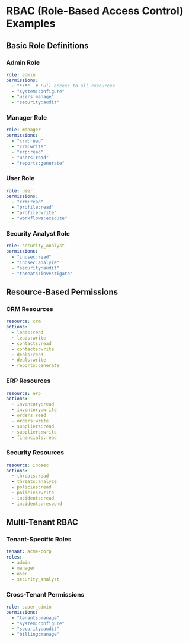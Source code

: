 # RBAC (Role-Based Access Control) Examples

## Basic Role Definitions

### Admin Role
```yaml
role: admin
permissions:
  - "*:*"  # Full access to all resources
  - "system:configure"
  - "users:manage"
  - "security:audit"
```

### Manager Role
```yaml
role: manager
permissions:
  - "crm:read"
  - "crm:write"
  - "erp:read"
  - "users:read"
  - "reports:generate"
```

### User Role
```yaml
role: user
permissions:
  - "crm:read"
  - "profile:read"
  - "profile:write"
  - "workflows:execute"
```

### Security Analyst Role
```yaml
role: security_analyst
permissions:
  - "inosec:read"
  - "inosec:analyze"
  - "security:audit"
  - "threats:investigate"
```

## Resource-Based Permissions

### CRM Resources
```yaml
resource: crm
actions:
  - leads:read
  - leads:write
  - contacts:read
  - contacts:write
  - deals:read
  - deals:write
  - reports:generate
```

### ERP Resources
```yaml
resource: erp
actions:
  - inventory:read
  - inventory:write
  - orders:read
  - orders:write
  - suppliers:read
  - suppliers:write
  - financials:read
```

### Security Resources
```yaml
resource: inosec
actions:
  - threats:read
  - threats:analyze
  - policies:read
  - policies:write
  - incidents:read
  - incidents:respond
```

## Multi-Tenant RBAC

### Tenant-Specific Roles
```yaml
tenant: acme-corp
roles:
  - admin
  - manager
  - user
  - security_analyst
```

### Cross-Tenant Permissions
```yaml
role: super_admin
permissions:
  - "tenants:manage"
  - "system:configure"
  - "security:audit"
  - "billing:manage"
```
